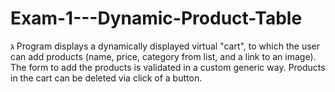 # Exam-1---Dynamic-Product-Table
ג
Program displays a dynamically displayed virtual "cart", to which the user can add products (name, price, category from list, and a link to an image).
The form to add the products is validated in a custom generic way.
Products in the cart can be deleted via click of a button.

